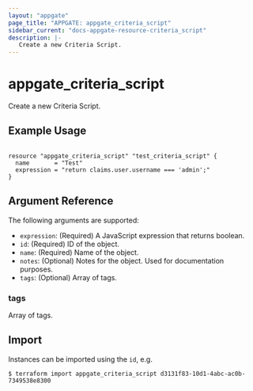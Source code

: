 ```yaml
---
layout: "appgate"
page_title: "APPGATE: appgate_criteria_script"
sidebar_current: "docs-appgate-resource-criteria_script"
description: |-
   Create a new Criteria Script.
---
```


# appgate_criteria_script

Create a new Criteria Script.

## Example Usage

```hcl

resource "appgate_criteria_script" "test_criteria_script" {
  name       = "Test"
  expression = "return claims.user.username === 'admin';"
}

```

## Argument Reference

The following arguments are supported:


* `expression`: (Required) A JavaScript expression that returns boolean.
* `id`: (Required) ID of the object.
* `name`: (Required) Name of the object.
* `notes`: (Optional) Notes for the object. Used for documentation purposes.
* `tags`: (Optional) Array of tags.


### tags
Array of tags.




## Import

Instances can be imported using the `id`, e.g.

```
$ terraform import appgate_criteria_script d3131f83-10d1-4abc-ac0b-7349538e8300
```
